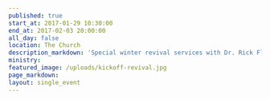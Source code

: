 ```yaml
---
published: true
start_at: 2017-01-29 10:30:00
end_at: 2017-02-03 20:00:00
all_day: false
location: The Church
description_markdown: 'Special winter revival services with Dr. Rick Flanders!'
ministry:
featured_image: /uploads/kickoff-revival.jpg
page_markdown:
layout: single_event
---
```

